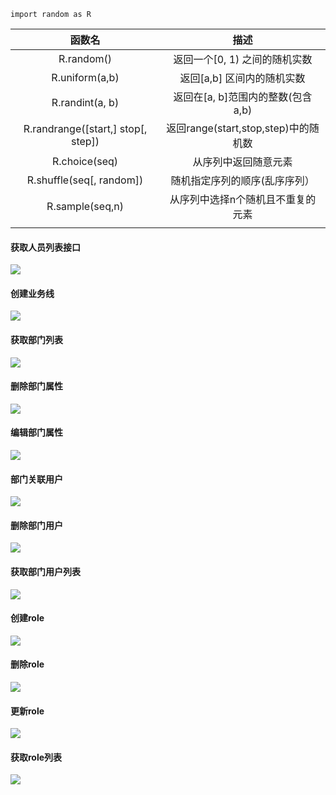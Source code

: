 
`import random as R`


|               函数名                |                描述                 |
| :--------------------------------: | :--------------------------------: |
|             R.random()             |     返回一个[0, 1) 之间的随机实数     |
|           R.uniform(a,b)           |      返回[a,b] 区间内的随机实数       |
|         R.randint(a, b)	         |   返回在[a, b]范围内的整数(包含a,b)  |
| R.randrange([start,] stop[, step]) | 返回range(start,stop,step)中的随机数 |
|          R.choice(seq)	          |         从序列中返回随意元素          |
|      R.shuffle(seq[, random])      |     随机指定序列的顺序(乱序序列）      |
|         R.sample(seq,n)	         |   从序列中选择n个随机且不重复的元素    |
|                                    |                                    |



#### 获取人员列表接口

![](images/userlist.png)

#### 创建业务线

![](images/create_department.png)

#### 获取部门列表

![](images/get_departmentList.png)

#### 删除部门属性

![](images/delete_department.png)

#### 编辑部门属性

![](images/update_department.png)

#### 部门关联用户

![](images/create_department_user.png)

#### 删除部门用户

![](images/delete_department_user.png)

#### 获取部门用户列表

![](images/list_department_user.png)

#### 创建role

![](images/create_role.png)

#### 删除role

![](images/delete_role.png)

#### 更新role



![](images/update_role.png)

#### 获取role列表

![](images/list_role.png)

